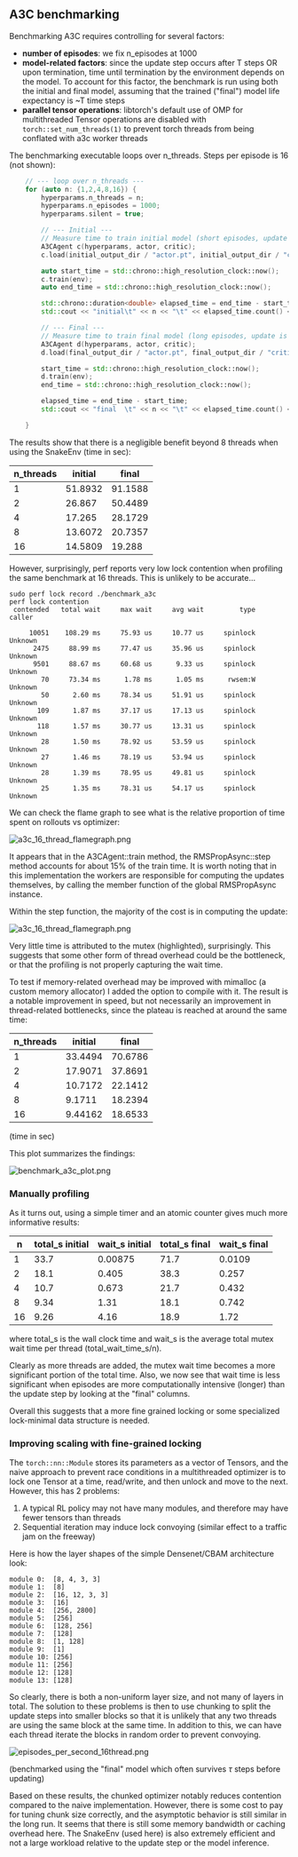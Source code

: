## A3C benchmarking

Benchmarking A3C requires controlling for several factors:
- **number of episodes**: we fix n_episodes at 1000
- **model-related factors**: since the update step occurs after T steps OR upon termination, time until termination by 
the environment depends on the model. To account for this factor, the benchmark is run using both the initial and final 
model, assuming that the trained ("final") model life expectancy is ~T time steps
- **parallel tensor operations**: libtorch's default use of OMP for multithreaded Tensor operations are disabled with
`torch::set_num_threads(1)` to prevent torch threads from being conflated with a3c worker threads

The benchmarking executable loops over n_threads. Steps per episode is 16 (not shown):

```c++
    // --- loop over n_threads ---
    for (auto n: {1,2,4,8,16}) {
        hyperparams.n_threads = n;
        hyperparams.n_episodes = 1000;
        hyperparams.silent = true;

        // --- Initial ---
        // Measure time to train initial model (short episodes, update is bottleneck)
        A3CAgent c(hyperparams, actor, critic);
        c.load(initial_output_dir / "actor.pt", initial_output_dir / "critic.pt");

        auto start_time = std::chrono::high_resolution_clock::now();
        c.train(env);
        auto end_time = std::chrono::high_resolution_clock::now();

        std::chrono::duration<double> elapsed_time = end_time - start_time;
        std::cout << "initial\t" << n << "\t" << elapsed_time.count() << "\n";

        // --- Final ---
        // Measure time to train final model (long episodes, update is less of bottleneck)
        A3CAgent d(hyperparams, actor, critic);
        d.load(final_output_dir / "actor.pt", final_output_dir / "critic.pt");

        start_time = std::chrono::high_resolution_clock::now();
        d.train(env);
        end_time = std::chrono::high_resolution_clock::now();

        elapsed_time = end_time - start_time;
        std::cout << "final  \t" << n << "\t" << elapsed_time.count() << "\n";

    }
```

The results show that there is a negligible benefit beyond 8 threads when using the SnakeEnv (time in sec):


| n_threads | initial  | final   |
|-----------|----------|---------|
| 1         | 51.8932  | 91.1588 |
| 2         | 26.867   | 50.4489 |
| 4         | 17.265   | 28.1729 |
| 8         | 13.6072  | 20.7357 |
| 16        | 14.5809  | 19.288  |


However, surprisingly, perf reports very low lock contention when profiling the same benchmark at 16 threads. This
is unlikely to be accurate...
```
sudo perf lock record ./benchmark_a3c
perf lock contention
 contended   total wait     max wait     avg wait         type   caller

     10051    108.29 ms     75.93 us     10.77 us     spinlock   Unknown
      2475     88.99 ms     77.47 us     35.96 us     spinlock   Unknown
      9501     88.67 ms     60.68 us      9.33 us     spinlock   Unknown
        70     73.34 ms      1.78 ms      1.05 ms      rwsem:W   Unknown
        50      2.60 ms     78.34 us     51.91 us     spinlock   Unknown
       109      1.87 ms     37.17 us     17.13 us     spinlock   Unknown
       118      1.57 ms     30.77 us     13.31 us     spinlock   Unknown
        28      1.50 ms     78.92 us     53.59 us     spinlock   Unknown
        27      1.46 ms     78.19 us     53.94 us     spinlock   Unknown
        28      1.39 ms     78.95 us     49.81 us     spinlock   Unknown
        25      1.35 ms     78.31 us     54.17 us     spinlock   Unknown
```

We can check the flame graph to see what is the relative proportion of time spent on rollouts vs optimizer:

![a3c_16_thread_flamegraph.png](../data/a3c_16_thread_flamegraph.png)

It appears that in the A3CAgent::train method, the RMSPropAsync::step method accounts for about 15% of the train time.
It is worth noting that in this implementation the workers are responsible for computing the updates themselves, by
calling the member function of the global RMSPropAsync instance. 

Within the step function, the majority of the cost is in computing the update:

![a3c_16_thread_flamegraph.png](../data/a3c_16_thread_flamegraph_step_fn.png)

Very little time is attributed to the mutex (highlighted), surprisingly. This suggests that some other form of thread 
overhead could be the bottleneck, or that the profiling is not properly capturing the wait time. 

To test if memory-related overhead may be improved with mimalloc (a custom memory allocator) I added the option to 
compile with it. The result is a notable improvement in speed, but not necessarily an improvement in thread-related 
bottlenecks, since the plateau is reached at around the same time:

| n_threads | initial  | final   |
|-----------|----------|---------|
| 1         | 33.4494  | 70.6786 |
| 2         | 17.9071  | 37.8691 |
| 4         | 10.7172  | 22.1412 |
| 8         | 9.1711   | 18.2394 |
| 16        | 9.44162  | 18.6533 |

(time in sec)

This plot summarizes the findings:

![benchmark_a3c_plot.png](../data/benchmark_a3c_plot.png)

### Manually profiling

As it turns out, using a simple timer and an atomic counter gives much more informative results:

| n  | total_s initial | wait_s initial | total_s final | wait_s final |
|----|-----------------|----------------|---------------|--------------|
| 1  | 33.7            | 0.00875        | 71.7          | 0.0109       |
| 2  | 18.1            | 0.405          | 38.3          | 0.257        |
| 4  | 10.7            | 0.673          | 21.7          | 0.432        |
| 8  | 9.34            | 1.31           | 18.1          | 0.742        |
| 16 | 9.26            | 4.16           | 18.9          | 1.72         |

where total_s is the wall clock time and wait_s is the average total mutex wait time per thread (total_wait_time_s/n).

Clearly as more threads are added, the mutex wait time becomes a more significant portion of the total time. Also, we 
now see that wait time is less significant when episodes are more computationally intensive (longer) than the update 
step by looking at the "final" columns.

Overall this suggests that a more fine grained locking or some specialized lock-minimal data structure is needed.

### Improving scaling with fine-grained locking

The `torch::nn::Module` stores its parameters as a vector of Tensors, and the naive approach to prevent race conditions 
in a multithreaded optimizer is to lock one Tensor at a time, read/write, and then unlock and move to the next. However,
this has 2 problems:

1. A typical RL policy may not have many modules, and therefore may have fewer tensors than threads
2. Sequential iteration may induce lock convoying (similar effect to a traffic jam on the freeway)

Here is how the layer shapes of the simple Densenet/CBAM architecture look:

```
module 0:  [8, 4, 3, 3]
module 1:  [8]
module 2:  [16, 12, 3, 3]
module 3:  [16]
module 4:  [256, 2800]
module 5:  [256]
module 6:  [128, 256]
module 7:  [128]
module 8:  [1, 128]
module 9:  [1]
module 10: [256]
module 11: [256]
module 12: [128]
module 13: [128]
```

So clearly, there is both a non-uniform layer size, and not many of layers in total. The solution to these problems is
then to use chunking to split the update steps into smaller blocks so that it is unlikely that any two threads are using
the same block at the same time. In addition to this, we can have each thread iterate the blocks in random order to
prevent convoying.

![episodes_per_second_16thread.png](../data/episodes_per_second_16thread.png)

(benchmarked using the "final" model which often survives $\tau$ steps before updating)


Based on these results, the chunked optimizer notably reduces contention compared to the naive implementation. However, 
there is some cost to pay for tuning chunk size correctly, and the asymptotic behavior is still similar in the long 
run. It seems that there is still some memory bandwidth or caching overhead here. The SnakeEnv (used here) is also extremely 
efficient and not a large workload relative to the update step or the model inference.

